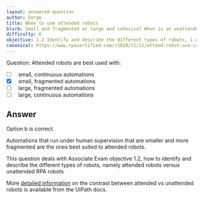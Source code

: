```yaml
---
layout: answered-question
author: Serge
title: When to use attended robots
blurb: Small and fragmented or large and cohesive? When is an unattended robot best? Your UiPath attended vs Unattended robot questions answered.
difficulty: 6
objective: 1.2 Identify and describe the different types of robots, i.e., attended versus unattended robots
canonical: https://www.rpacertified.com//2020/11/11/attend-robot-use-cases.html
---
```


Question: Attended robots are best used with:


- [ ] &nbsp;  small, continuous automations
- [x] &nbsp;  small, fragmented automations
- [ ] &nbsp;  large, fragmented automations
- [ ] &nbsp;  large, continuous automations

## Answer

Option b is correct.

Automations that run under human supervision that are smaller and more fragmented are the ones best suited to attended robots.

This question deals with Associate Exam objective 1.2, how to identify and describe the different types of robots, namely attended robots versus unattended RPA robots

More [detailed information](https://docs.uipath.com/orchestrator/docs/attended-vs-unattended-automation) on the contrast between attended vs unattended robots is available from the UiPath docs.


